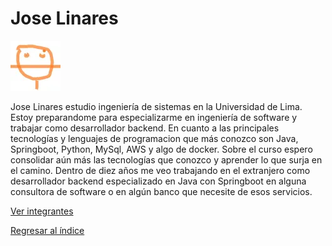 # Jose Linares

![Jose Linares](linares.jpg)

Jose Linares estudio ingeniería de sistemas en la Universidad de Lima. Estoy preparandome para especializarme en ingeniería de software y trabajar como desarrollador backend. En cuanto a las principales tecnologías y lenguajes de programacion que más conozco son Java, Springboot, Python, MySql, AWS y algo de docker. Sobre el curso espero consolidar aún más las tecnologías que conozco y aprender lo que surja en el camino. Dentro de diez años me veo trabajando en el extranjero como desarrollador backend especializado en Java con Springboot en alguna consultora de software o en algún banco que necesite de esos servicios.

[Ver integrantes](../integrantes.md)

[Regresar al índice](../../proyecto.md)
